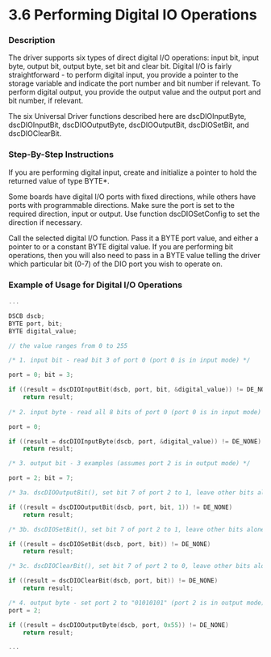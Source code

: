 # 3.6 Performing Digital IO Operations

### Description

The driver supports six types of direct digital I/O operations: input bit, input byte, output bit, output byte, set bit and clear bit. Digital I/O is fairly straightforward - to perform digital input, you provide a pointer to the storage variable and indicate the port number and bit number if relevant. To perform digital output, you provide the output value and the output port and bit number, if relevant.

The six Universal Driver functions described here are dscDIOInputByte, dscDIOInputBit, dscDIOOutputByte, dscDIOOutputBit, dscDIOSetBit, and dscDIOClearBit.

### Step-By-Step Instructions

If you are performing digital input, create and initialize a pointer to hold the returned value of type BYTE\*.

Some boards have digital I/O ports with fixed directions, while others have ports with programmable directions. Make sure the port is set to the required direction, input or output. Use function dscDIOSetConfig to set the direction if necessary.

Call the selected digital I/O function. Pass it a BYTE port value, and either a pointer to or a constant BYTE digital value. If you are performing bit operations, then you will also need to pass in a BYTE value telling the driver which particular bit (0-7) of the DIO port you wish to operate on.

### Example of Usage for Digital I/O Operations

```c
... 

DSCB dscb; 
BYTE port, bit; 
BYTE digital_value; 

// the value ranges from 0 to 255 

/* 1. input bit - read bit 3 of port 0 (port 0 is in input mode) */ 

port = 0; bit = 3; 

if ((result = dscDIOInputBit(dscb, port, bit, &digital_value)) != DE_NONE) 
    return result; 
    
/* 2. input byte - read all 8 bits of port 0 (port 0 is in input mode) */ 

port = 0; 

if ((result = dscDIOInputByte(dscb, port, &digital_value)) != DE_NONE) 
    return result; 

/* 3. output bit - 3 examples (assumes port 2 is in output mode) */ 

port = 2; bit = 7; 

/* 3a. dscDIOOutputBit(), set bit 7 of port 2 to 1, leave other bits alone */ 

if ((result = dscDIOOutputBit(dscb, port, bit, 1)) != DE_NONE) 
    return result; 

/* 3b. dscDIOSetBit(), set bit 7 of port 2 to 1, leave other bits alone */ 

if ((result = dscDIOSetBit(dscb, port, bit)) != DE_NONE) 
    return result; 

/* 3c. dscDIOClearBit(), set bit 7 of port 2 to 0, leave other bits alone */ 

if ((result = dscDIOClearBit(dscb, port, bit)) != DE_NONE) 
    return result; 

/* 4. output byte - set port 2 to "01010101" (port 2 is in output mode) */ 
port = 2; 

if ((result = dscDIOOutputByte(dscb, port, 0x55)) != DE_NONE) 
    return result; 

...
```
